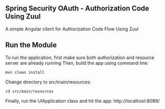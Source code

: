 ## Spring Security OAuth - Authorization Code Using Zuul
A simple Angular client for Authorization Code Flow Using Zuul

## Run the Module
To run the application, first make sure both authorization and resource server are already running
Then, build the app using command line:
```
mvn clean install
```

Change directory to src/main/resources:
```
cd src/main/resources
```

Finally, run the UIApplication class and hit the app: 
http://localhost:8089/